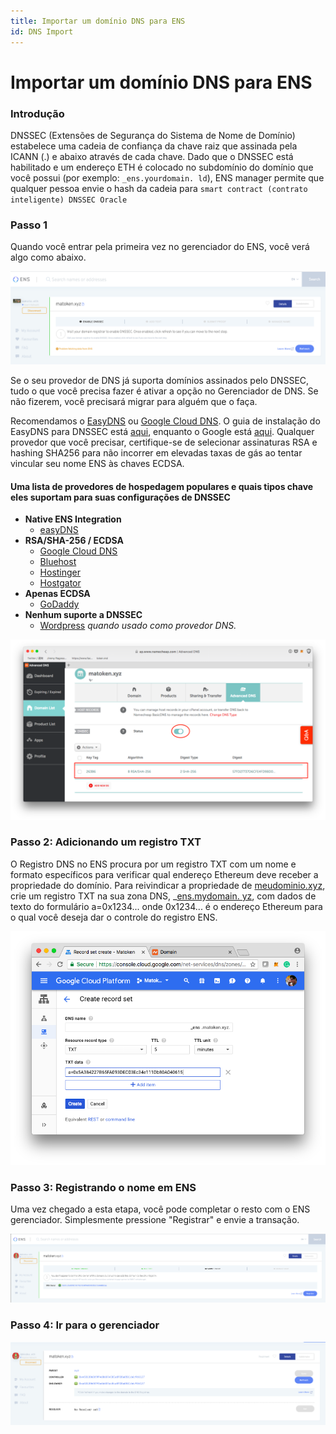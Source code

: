 ```yaml
---
title: Importar um domínio DNS para ENS
id: DNS Import
---
```


# Importar um domínio DNS para ENS

### Introdução

DNSSEC (Extensões de Segurança do Sistema de Nome de Domínio) estabelece uma cadeia de confiança da chave raiz que assinada pela ICANN (.) e abaixo através de cada chave. Dado que o DNSSEC está habilitado e um endereço ETH é colocado no subdomínio do domínio que você possui (por exemplo: `_ens.yourdomain. ld`), ENS manager permite que qualquer pessoa envie o hash da cadeia para `smart contract (contrato inteligente) DNSSEC Oracle`

### Passo 1

Quando você entrar pela primeira vez no gerenciador do ENS, você verá algo como abaixo.

![Abrindo o aplicativo gerenciador.](./img/dns-1.png "Abrindo o aplicativo gerenciador.")


Se o seu provedor de DNS já suporta domínios assinados pelo DNSSEC, tudo o que você precisa fazer é ativar a opção no Gerenciador de DNS. Se não fizerem, você precisará migrar para alguém que o faça.

Recomendamos o [EasyDNS](https://www.easydns.com) ou [Google Cloud DNS](https://cloudplatform.googleblog.com/2017/11/DNSSEC-now-available-in-Cloud-DNS.html). O guia de instalação do EasyDNS para DNSSEC está [aqui](https://fusion.easydns.com/Knowledgebase/Article/View/18/7/dnssec), enquanto o Google está [aqui](https://cloud.google.com/dns/dnssec-config). Qualquer provedor que você precisar, certifique-se de selecionar assinaturas RSA e hashing SHA256 para não incorrer em elevadas taxas de gás ao tentar vincular seu nome ENS às chaves ECDSA.

#### Uma lista de provedores de hospedagem populares e quais tipos chave eles suportam para suas configurações de DNSSEC

* **Native ENS Integration**
  * [easyDNS](https://easydns.com/)
* **RSA/SHA-256 / ECDSA**
  * [Google Cloud DNS](https://cloud.google.com/dns)
  * [Bluehost](https://www.bluehost.com/)
  * [Hostinger](https://hostinger.com)
  * [Hostgator](https://hostgator.com)
* **Apenas ECDSA**
  * [GoDaddy](https://www.godaddy.com)
* **Nenhum suporte a DNSSEC**
  * [Wordpress](https://www.wordpress.com) _quando usado como provedor DNS._

![Ativar DNSSEC](./img/dns-2.png "Ativando DNSSEC no seu servidor de domínio.")

### Passo 2: Adicionando um registro TXT

O Registro DNS no ENS procura por um registro TXT com um nome e formato específicos para verificar qual endereço Ethereum deve receber a propriedade do domínio. Para reivindicar a propriedade de [meudominio.xyz](https://mydomain.xyz), crie um registro TXT na sua zona DNS, \_[ens.mydomain. yz](https://ens.mydomain.xyz), com dados de texto do formulário a=0x1234... onde 0x1234... é o endereço Ethereum para o qual você deseja dar o controle do registro ENS.

![Criando um Registro TXT](./img/dns-3.png "Criando um registro TXT.")

### Passo 3: Registrando o nome em ENS

Uma vez chegado a esta etapa, você pode completar o resto com o ENS gerenciador. Simplesmente pressione "Registrar" e envie a transação.

![Registre o nome de DNS no aplicativo gerenciador](./img/dns-4.png "Registrando seu nome de DNS no aplicativo gerenciador.")

### Passo 4: Ir para o gerenciador

![Confirmando configurações.](./img/dns-5.png "Depois de se registrar, você pode atualizar você registros de Nome ENS.")

